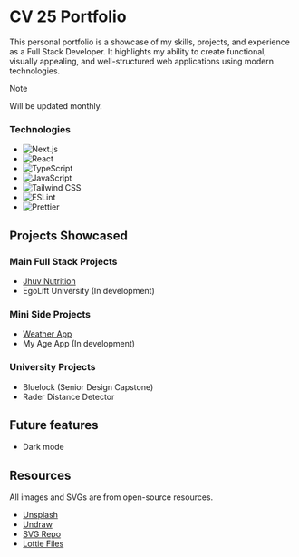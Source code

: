 # CV 25 Portfolio

This personal portfolio is a showcase of my skills, projects, and experience as a Full Stack Developer. It highlights my ability to create functional, visually appealing, and well-structured web applications using modern technologies.

> [!NOTE]
> Will be updated monthly.

### Technologies

- ![Next.js](https://img.shields.io/badge/Next.js-%23000000?style=for-the-badge&logo=next.js&logoColor=white)
- ![React](https://img.shields.io/badge/React-%2320232A?style=for-the-badge&logo=react&logoColor=%2361DAFB)
- ![TypeScript](https://img.shields.io/badge/TypeScript-%23007ACC?style=for-the-badge&logo=typescript&logoColor=white)
- ![JavaScript](https://img.shields.io/badge/JavaScript-F0DB4F?style=for-the-badge&logo=javascript&logoColor=black)
- ![Tailwind CSS](https://img.shields.io/badge/Tailwind%20CSS-%2338B2AC?style=for-the-badge&logo=tailwindcss&logoColor=white)
- ![ESLint](https://img.shields.io/badge/ESLint-%234B32C3?style=for-the-badge&logo=eslint&logoColor=white)
- ![Prettier](https://img.shields.io/badge/Prettier-%23F7B93E?style=for-the-badge&logo=prettier&logoColor=black)

## Projects Showcased

### Main Full Stack Projects

- <a href="https://jhuvnutrition.fit">Jhuv Nutrition</a>
- EgoLift University (In development)

### Mini Side Projects

- <a href="https://joshmar-weather-app.netlify.app">Weather App</a>
- My Age App (In development)

### University Projects

- Bluelock (Senior Design Capstone)
- Rader Distance Detector

## Future features

- Dark mode

## Resources

All images and SVGs are from open-source resources.

- [Unsplash](https://unsplash.com)
- [Undraw](https://undraw.co)
- [SVG Repo](https://svgrepo.com)
- [Lottie Files](https://lottiefiles.com)
